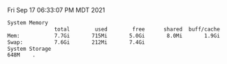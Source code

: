 Fri Sep 17 06:33:07 PM MDT 2021
```bash
System Memory
               total        used        free      shared  buff/cache   available
Mem:           7.7Gi       715Mi       5.0Gi       8.0Mi       1.9Gi       6.7Gi
Swap:          7.6Gi       212Mi       7.4Gi
System Storage
648M	.
```
